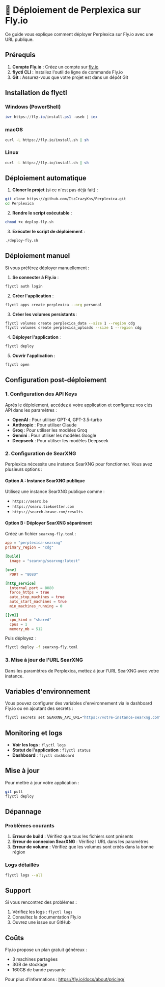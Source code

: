 # 🚀 Déploiement de Perplexica sur Fly.io

Ce guide vous explique comment déployer Perplexica sur Fly.io avec une URL publique.

## Prérequis

1. **Compte Fly.io** : Créez un compte sur [fly.io](https://fly.io)
2. **flyctl CLI** : Installez l'outil de ligne de commande Fly.io
3. **Git** : Assurez-vous que votre projet est dans un dépôt Git

## Installation de flyctl

### Windows (PowerShell)
```powershell
iwr https://fly.io/install.ps1 -useb | iex
```

### macOS
```bash
curl -L https://fly.io/install.sh | sh
```

### Linux
```bash
curl -L https://fly.io/install.sh | sh
```

## Déploiement automatique

1. **Cloner le projet** (si ce n'est pas déjà fait) :
```bash
git clone https://github.com/ItzCrazyKns/Perplexica.git
cd Perplexica
```

2. **Rendre le script exécutable** :
```bash
chmod +x deploy-fly.sh
```

3. **Exécuter le script de déploiement** :
```bash
./deploy-fly.sh
```

## Déploiement manuel

Si vous préférez déployer manuellement :

1. **Se connecter à Fly.io** :
```bash
flyctl auth login
```

2. **Créer l'application** :
```bash
flyctl apps create perplexica --org personal
```

3. **Créer les volumes persistants** :
```bash
flyctl volumes create perplexica_data --size 1 --region cdg
flyctl volumes create perplexica_uploads --size 1 --region cdg
```

4. **Déployer l'application** :
```bash
flyctl deploy
```

5. **Ouvrir l'application** :
```bash
flyctl open
```

## Configuration post-déploiement

### 1. Configuration des API Keys

Après le déploiement, accédez à votre application et configurez vos clés API dans les paramètres :

- **OpenAI** : Pour utiliser GPT-4, GPT-3.5-turbo
- **Anthropic** : Pour utiliser Claude
- **Groq** : Pour utiliser les modèles Groq
- **Gemini** : Pour utiliser les modèles Google
- **Deepseek** : Pour utiliser les modèles Deepseek

### 2. Configuration de SearXNG

Perplexica nécessite une instance SearXNG pour fonctionner. Vous avez plusieurs options :

#### Option A : Instance SearXNG publique
Utilisez une instance SearXNG publique comme :
- `https://searx.be`
- `https://searx.tiekoetter.com`
- `https://search.brave.com/results`

#### Option B : Déployer SearXNG séparément
Créez un fichier `searxng-fly.toml` :

```toml
app = "perplexica-searxng"
primary_region = "cdg"

[build]
  image = "searxng/searxng:latest"

[env]
  PORT = "8080"

[http_service]
  internal_port = 8080
  force_https = true
  auto_stop_machines = true
  auto_start_machines = true
  min_machines_running = 0

[[vm]]
  cpu_kind = "shared"
  cpus = 1
  memory_mb = 512
```

Puis déployez :
```bash
flyctl deploy -f searxng-fly.toml
```

### 3. Mise à jour de l'URL SearXNG

Dans les paramètres de Perplexica, mettez à jour l'URL SearXNG avec votre instance.

## Variables d'environnement

Vous pouvez configurer des variables d'environnement via le dashboard Fly.io ou en ajoutant des secrets :

```bash
flyctl secrets set SEARXNG_API_URL="https://votre-instance-searxng.com"
```

## Monitoring et logs

- **Voir les logs** : `flyctl logs`
- **Statut de l'application** : `flyctl status`
- **Dashboard** : `flyctl dashboard`

## Mise à jour

Pour mettre à jour votre application :

```bash
git pull
flyctl deploy
```

## Dépannage

### Problèmes courants

1. **Erreur de build** : Vérifiez que tous les fichiers sont présents
2. **Erreur de connexion SearXNG** : Vérifiez l'URL dans les paramètres
3. **Erreur de volume** : Vérifiez que les volumes sont créés dans la bonne région

### Logs détaillés

```bash
flyctl logs --all
```

## Support

Si vous rencontrez des problèmes :
1. Vérifiez les logs : `flyctl logs`
2. Consultez la documentation Fly.io
3. Ouvrez une issue sur GitHub

## Coûts

Fly.io propose un plan gratuit généreux :
- 3 machines partagées
- 3GB de stockage
- 160GB de bande passante

Pour plus d'informations : https://fly.io/docs/about/pricing/ 